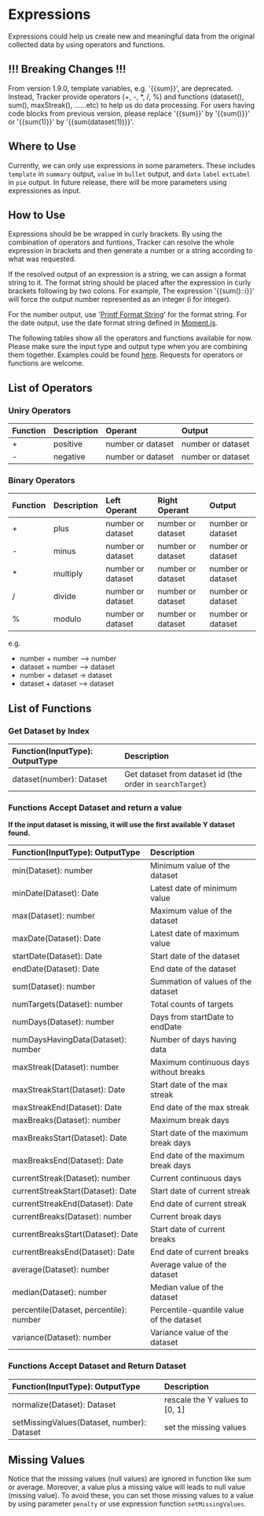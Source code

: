# Expressions

Expressions could help us create new and meaningful data from the original collected data by using operators and functions.

## !!! Breaking Changes !!!

From version 1.9.0, template variables, e.g. '{{sum}}', are deprecated. Instead, Tracker provide operators (+, -, *, /, %) and functions (dataset(), sum(), maxStreak(), ......etc) to help us do data processing. For users having code blocks from previous version, please replace '{{sum}}' by '{{sum()}}' or '{{sum(1)}}' by '{{sum(dataset(1))}}'.

## Where to Use 

Currently, we can only use expressions in some parameters. These includes `template` in `summary` output, `value` in `bullet` output, and `data` `label` `extLabel` in `pie` output. In future release, there will be more parameters using expressiones as input.

## How to Use

Expressions should be be wrapped in curly brackets. By using the combination of operators and funtions, Tracker can resolve the whole expression in brackets and then generate a number or a string according to what was requested. 

If the resolved output of an expression is a string, we can assign a format string to it. The format string should be placed after the expression in curly brackets following by two colons. For example, The expression '{{sum()::i}}' will force the output number represented as an integer (i for integer).  

For the number output, use '[Printf Format String](https://en.wikipedia.org/wiki/Printf_format_string)' for the format string. For the date output, use the date format string defined in [Moment.js](https://momentjscom.readthedocs.io/en/latest/moment/04-displaying/01-format/).

The following tables show all the operators and functions available for now. Please make sure the input type and output type when you are combining them together. Examples could be found [here](https://github.com/pyrochlore/obsidian-tracker/blob/master/examples/TestExpression.md). Requests for operators or functions are welcome.

## List of Operators

### Uniry Operators

| Function | Description | Operant | Output | 
|:---------|:------------|:--------|:------|
| + | positive | number or dataset | number or dataset |
| - | negative | number or dataset | number or dataset |

### Binary Operators

| Function | Description | Left Operant | Right Operant | Output | 
|:---------|:------------|:-----|:------|:-------|
| + | plus | number or dataset | number or dataset | number or dataset |
| - | minus | number or dataset | number or dataset | number or dataset |
| * | multiply | number or dataset | number or dataset | number or dataset |
| / | divide | number or dataset | number or dataset | number or dataset |
| % | modulo | number or dataset | number or dataset | number or dataset |

e.g.
- number + number --> number
- dataset + number --> dataset
- number + dataset -> dataset
- dataset + dataset --> dataset

## List of Functions

### Get Dataset by Index

| Function(InputType): OutputType | Description |
|:------------------|:-----------|
| dataset(number): Dataset | Get dataset from dataset id (the order in `searchTarget`) |

### Functions Accept Dataset and return a value

**If the input dataset is missing, it will use the first available Y dataset found.**

| Function(InputType): OutputType | Description |
|:------------------|:-----------|
| min(Dataset): number | Minimum value of the dataset |
| minDate(Dataset): Date | Latest date of minimum value |
| max(Dataset): number | Maximum value of the dataset |
| maxDate(Dataset): Date | Latest date of maximum value |
| startDate(Dataset): Date | Start date of the dataset |
| endDate(Dataset): Date | End date of the dataset |
| sum(Dataset): number | Summation of values of the dataset |
| numTargets(Dataset): number | Total counts of targets |
| numDays(Dataset): number | Days from startDate to endDate |
| numDaysHavingData(Dataset): number | Number of days having data |
| maxStreak(Dataset): number | Maximum continuous days without breaks |
| maxStreakStart(Dataset): Date | Start date of the max streak |
| maxStreakEnd(Dataset): Date | End date of the max streak |
| maxBreaks(Dataset): number | Maximum break days |
| maxBreaksStart(Dataset): Date | Start date of the maximum break days |
| maxBreaksEnd(Dataset): Date | End date of the maximum break days |
| currentStreak(Dataset): number | Current continuous days |
| currentStreakStart(Dataset): Date | Start date of current streak |
| currentStreakEnd(Dataset): Date | End date of current streak |
| currentBreaks(Dataset): number | Current break days |
| currentBreaksStart(Dataset): Date | Start date of current breaks |
| currentBreaksEnd(Dataset): Date | End date of current breaks |
| average(Dataset): number | Average value of the dataset |
| median(Dataset): number | Median value of the dataset |
| percentile(Dataset, percentile): number | Percentile-quantile value of the dataset |
| variance(Dataset): number | Variance value of the dataset |

### Functions Accept Dataset and Return Dataset

| Function(InputType): OutputType | Description |
|:---------|:-----------|
| normalize(Dataset): Dataset | rescale the Y values to [0, 1] |
| setMissingValues(Dataset, number): Dataset | set the missing values |

## Missing Values

Notice that the missing values (null values) are ignored in function like sum or average. Moreover, a value plus a missing value will leads to null value (missing value). To avoid these, you can set those missing values to a value by using parameter `penalty` or use expression function `setMissingValues`.
